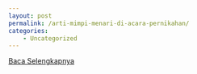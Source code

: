 ```yaml
---
layout: post
permalink: /arti-mimpi-menari-di-acara-pernikahan/
categories:
    - Uncategorized
---
```


[Baca Selengkapnya](/03)